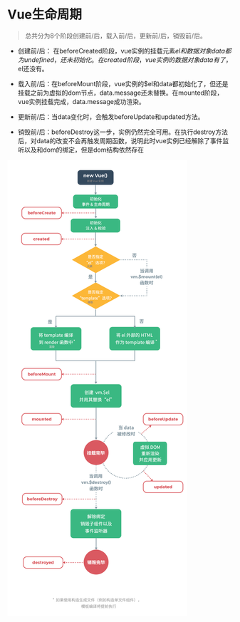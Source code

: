 # Vue生命周期

> 总共分为8个阶段创建前/后，载入前/后，更新前/后，销毁前/后。

- 创建前/后： 在beforeCreated阶段，vue实例的挂载元素$el和数据对象data都为undefined，还未初始化。在created阶段，vue实例的数据对象data有了，$el还没有。

- 载入前/后：在beforeMount阶段，vue实例的$el和data都初始化了，但还是挂载之前为虚拟的dom节点，data.message还未替换。在mounted阶段，vue实例挂载完成，data.message成功渲染。

- 更新前/后：当data变化时，会触发beforeUpdate和updated方法。

- 销毁前/后：beforeDestroy这一步，实例仍然完全可用。在执行destroy方法后，对data的改变不会再触发周期函数，说明此时vue实例已经解除了事件监听以及和dom的绑定，但是dom结构依然存在

![生命周期](./res/lifecycle.png)